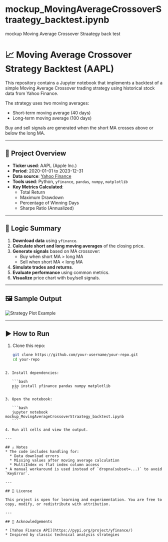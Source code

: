 # mockup_MovingAverageCrossoverStraategy_backtest.ipynb
mockup Moving Average Crossover Straategy back test

# 📈 Moving Average Crossover Strategy Backtest (AAPL)

This repository contains a Jupyter notebook that implements a backtest of a simple Moving Average Crossover trading strategy using historical stock data from Yahoo Finance.

The strategy uses two moving averages:
- Short-term moving average (40 days)
- Long-term moving average (100 days)

Buy and sell signals are generated when the short MA crosses above or below the long MA.

---

## 📌 Project Overview

- **Ticker used**: AAPL (Apple Inc.)
- **Period**: 2020-01-01 to 2023-12-31
- **Data source**: [Yahoo Finance](https://finance.yahoo.com/)
- **Tools used**: Python, `yfinance`, `pandas`, `numpy`, `matplotlib`
- **Key Metrics Calculated**:
  - Total Return
  - Maximum Drawdown
  - Percentage of Winning Days
  - Sharpe Ratio (Annualized)

---

## 🧠 Logic Summary

1. **Download data** using `yfinance`.
2. **Calculate short and long moving averages** of the closing price.
3. **Generate signals** based on MA crossover:
   - Buy when short MA > long MA
   - Sell when short MA < long MA
4. **Simulate trades and returns**.
5. **Evaluate performance** using common metrics.
6. **Visualize** price chart with buy/sell signals.

---

## 🖼️ Sample Output

![Strategy Plot Example](screenshot.png) <!-- Optional: Add screenshot of matplotlib output -->

---

## ▶️ How to Run

1. Clone this repo:

   ```bash
   git clone https://github.com/your-username/your-repo.git
   cd your-repo
````

2. Install dependencies:

   ```bash
   pip install yfinance pandas numpy matplotlib
   ```

3. Open the notebook:

   ```bash
   jupyter notebook mockup_MovingAverageCrossoverStraategy_backtest.ipynb
   ```

4. Run all cells and view the output.

---

## ⚠️ Notes
* The code includes handling for:
  * Data download errors
  * Missing values after moving average calculation
  * MultiIndex vs flat index column access
* A manual workaround is used instead of `dropna(subset=...)` to avoid `KeyError`.

---

## 📄 License

This project is open for learning and experimentation. You are free to copy, modify, or redistribute with attribution.

---

## 🙌 Acknowledgements

* [Yahoo Finance API](https://pypi.org/project/yfinance/)
* Inspired by classic technical analysis strategies
